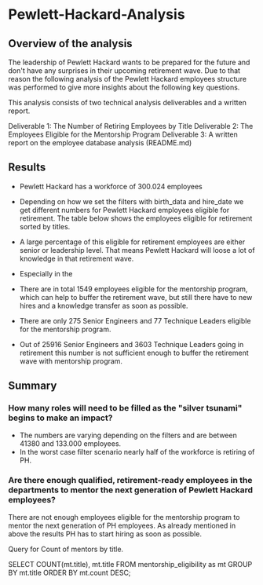 # Pewlett-Hackard-Analysis

## Overview of the analysis

The leadership of Pewlett Hackard wants to be prepared for the future and don't have any surprises in their upcoming retirement wave. Due to that reason the following analysis of the Pewlett Hackard employees structure was performed to give more insights about the following key questions. 

This analysis consists of two technical analysis deliverables and a written report. 

Deliverable 1: The Number of Retiring Employees by Title
Deliverable 2: The Employees Eligible for the Mentorship Program
Deliverable 3: A written report on the employee database analysis (README.md)


## Results

- Pewlett Hackard has a workforce of 300.024 employees 
- Depending on how we set the filters with birth_data and hire_date we get different numbers for Pewlett Hackard employees eligible for retirement. 
The table below shows the employees eligible for retirement sorted by titles. 


- A large percentage of this eligible for retirement employees are either senior or leadership level. That means Pewlett Hackard will loose a lot of knowledge in that retirement wave. 
- Especially in the 



- There are in total 1549 employees eligible for the mentorship program, which can help to buffer the retirement wave, but still there have to new hires and a knowledge transfer as soon as possible. 
- There are only 275 Senior Engineers and 77 Technique Leaders eligible for the mentorship program. 
- Out of 25916 Senior Engineers and 3603 Technique Leaders going in retirement this number is not sufficient enough to buffer the retirement wave with mentorship program. 


## Summary

### How many roles will need to be filled as the "silver tsunami" begins to make an impact?
- The numbers are varying depending on the filters and are between 41380 and 133.000 employees. 
- In the worst case filter scenario nearly half of the workforce is retiring of PH. 


### Are there enough qualified, retirement-ready employees in the departments to mentor the next generation of Pewlett Hackard employees?

There are not enough employees eligible for the mentorship program to mentor the next generation of PH employees. As already mentioned in above the results PH has to start hiring as soon as possible. 

Query for Count of mentors by title. 

SELECT COUNT(mt.title),
		mt.title
FROM mentorship_eligibility as mt
GROUP BY mt.title
ORDER BY mt.count DESC;


